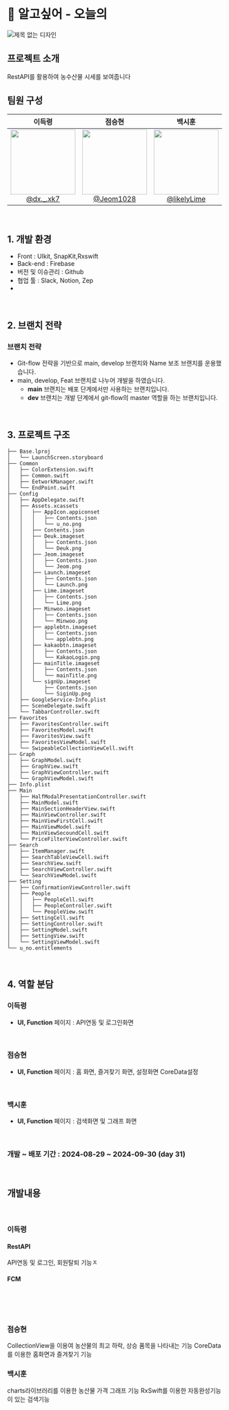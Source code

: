 # 🛴 알고싶어 - 오늘의 

![제목 없는 디자인](https://github.com/user-attachments/assets/f959bed8-bbc2-44d1-a519-052620851fb5)
<br>

## 프로젝트 소개
RestAPI를 활용하여 농수산물 시세를 보여줍니다
<br>

## 팀원 구성
<div align="center">
  
| **이득령** | **점승현** | **백시훈** | 
| :------: |  :------: | :------: |
| [<img src="https://avatars.githubusercontent.com/u/164954344?v=4" height=150 width=150> <br/> @dx._.xk7](https://github.com/DeukRyoeng) | [<img src="https://avatars.githubusercontent.com/u/168401241?v=4" height=150 width=150> <br/> @Jeom1028](https://github.com/Jeom1028) | [<img src="https://github.com/user-attachments/assets/7a3e9243-d653-4bae-ae6f-b9dcb564b2d8" height=150 width=150> <br/> @likelyLime](https://github.com/LikelyLime) |

</div>

<br>

## 1. 개발 환경

- Front : UIkit, SnapKit,Rxswift
- Back-end : Firebase
- 버전 및 이슈관리 : Github 
- 협업 툴 : Slack, Notion, Zep
- 
<br>

## 2. 브랜치 전략
### 브랜치 전략

- Git-flow 전략을 기반으로 main, develop 브랜치와 Name 보조 브랜치를 운용했습니다.
- main, develop, Feat 브랜치로 나누어 개발을 하였습니다.
    - **main** 브랜치는 배포 단계에서만 사용하는 브랜치입니다.
    - **dev** 브랜치는 개발 단계에서 git-flow의 master 역할을 하는 브랜치입니다.
<br>

## 3. 프로젝트 구조

```
├── Base.lproj
│   └── LaunchScreen.storyboard
├── Common
│   ├── ColorExtension.swift
│   ├── Common.swift
│   ├── EetworkManager.swift
│   └── EndPoint.swift
├── Config
│   ├── AppDelegate.swift
│   ├── Assets.xcassets
│   │   ├── AppIcon.appiconset
│   │   │   ├── Contents.json
│   │   │   └── u_no.png
│   │   ├── Contents.json
│   │   ├── Deuk.imageset
│   │   │   ├── Contents.json
│   │   │   └── Deuk.png
│   │   ├── Jeom.imageset
│   │   │   ├── Contents.json
│   │   │   └── Jeom.png
│   │   ├── Launch.imageset
│   │   │   ├── Contents.json
│   │   │   └── Launch.png
│   │   ├── Lime.imageset
│   │   │   ├── Contents.json
│   │   │   └── Lime.png
│   │   ├── Minwoo.imageset
│   │   │   ├── Contents.json
│   │   │   └── Minwoo.png
│   │   ├── applebtn.imageset
│   │   │   ├── Contents.json
│   │   │   └── applebtn.png
│   │   ├── kakaobtn.imageset
│   │   │   ├── Contents.json
│   │   │   └── KakaoLogin.png
│   │   ├── mainTitle.imageset
│   │   │   ├── Contents.json
│   │   │   └── mainTitle.png
│   │   └── signUp.imageset
│   │       ├── Contents.json
│   │       └── SiginUp.png
│   ├── GoogleService-Info.plist
│   ├── SceneDelegate.swift
│   └── TabbarController.swift
├── Favorites
│   ├── FavoritesController.swift
│   ├── FavoritesModel.swift
│   ├── FavoritesView.swift
│   ├── FavoritesViewModel.swift
│   └── SwipeableCollectionViewCell.swift
├── Graph
│   ├── GraphModel.swift
│   ├── GraphView.swift
│   ├── GraphViewController.swift
│   └── GraphViewModel.swift
├── Info.plist
├── Main
│   ├── HalfModalPresentationController.swift
│   ├── MainModel.swift
│   ├── MainSectionHeaderView.swift
│   ├── MainViewController.swift
│   ├── MainViewFirstCell.swift
│   ├── MainViewModel.swift
│   ├── MainViewSecoundCell.swift
│   └── PriceFilterViewController.swift
├── Search
│   ├── ItemManager.swift
│   ├── SearchTableViewCell.swift
│   ├── SearchView.swift
│   ├── SearchViewController.swift
│   └── SearchViewModel.swift
├── Setting
│   ├── ConfirmationViewController.swift
│   ├── People
│   │   ├── PeopleCell.swift
│   │   ├── PeopleController.swift
│   │   └── PeopleView.swift
│   ├── SettingCell.swift
│   ├── SettingController.swift
│   ├── SettingModel.swift
│   ├── SettingView.swift
│   └── SettingViewModel.swift
└── u_no.entitlements

```

<br>

## 4. 역할 분담

### 이득령

- **UI, Function**
페이지 : API연동 및 로그인화면


<br>
    
### 점승현

- **UI, Function**
페이지 : 홈 화면, 즐겨찾기 화면, 설정화면
CoreData설정

<br>

### 백시훈
- **UI, Function**
페이지 : 검색화면 및 그래프 화면

<br>

### 개발 ~ 배포 기간 : 2024-08-29 ~ 2024-09-30 (day 31)
<br>

## 개발내용

<br>

### 이득령

#### RestAPI
API연동 및 로그인, 회원탈퇴 기능ㅈ
<br>

#### FCM
<br>

#### 


<br>

### 점승현
CollectionView을 이용여 농산물의 최고 하락, 상승 품목을 나타내는 기능
CoreData를 이용한 홈화면과 즐겨찾기 기능
<br>

### 백시훈
charts라이브러리를 이용한 농산물 가격 그래프 기능
RxSwift를 이용한 자동완성기능이 있는 검색기능

